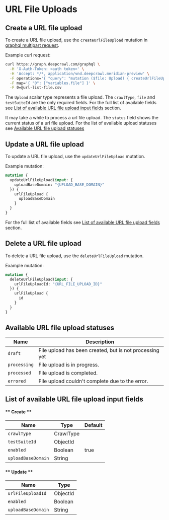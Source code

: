 # URL File Uploads

## Create a URL file upload

To create a URL file upload, use the `createUrlFileUpload` mutation in [graphql multipart request](https://github.com/jaydenseric/graphql-multipart-request-spec#single-file).

Example curl request:
```bash
curl https://graph.deepcrawl.com/graphql \
  -H 'X-Auth-Token: <auth token>' \
  -H 'Accept: */*, application/vnd.deepcrawl.meridian-preview' \
  -F operations='{ "query": "mutation ($file: Upload) { createUrlFileUploadForTestSuite(file: $file, input: { crawlType: List, testSuiteId: \"{TEST_SUITE_ID}" }) { urlFileUpload { fileName } } }", "variables": { "file": null } }' \
  -F map='{ "0": ["variables.file"] }' \
  -F 0=@url-list-file.csv
```
The `Upload` scalar type represents a file upload. The `crawlType`, `file` and `testSuiteId` are the only required fields. For the full list of available fields see [List of available URL file upload input fields](url-file-uploads?id=list-of-available-url-file-upload-input-fields) section.

It may take a while to process a url file upload. The `status` field shows the current status of a url file upload. For the list of available upload statuses see [Available URL file upload statuses](url-file-uploads?available-url-file-upload-statuses)

## Update a URL file upload

To update a URL file upload, use the `updateUrlFileUpload` mutation.

Example mutation:
```graphql
mutation {
  updateUrlFileUpload(input: {
    uploadBaseDomain: "{UPLOAD_BASE_DOMAIN}"
  }) {
    urlFileUpload {
      uploadBaseDomain
    }
  }
}
```

For the full list of available fields see [List of available URL file upload fields](url-file-uploads?id=list-of-available-url-file-upload-fields) section.

## Delete a URL file upload

To delete a URL file upload, use the `deleteUrlFileUpload` mutation.

Example mutation:
```graphql
mutation {
  deleteUrlFileUpload(input: {
    urlFileUploadId: "{URL_FILE_UPLOAD_ID}"
  }) {
    urlFileUpload {
      id
    }
  }
}
```

## Available URL file upload statuses

Name | Description
--- | ---
`draft` | File upload has been created, but is not processing yet
`processing` | File upload is in progress.
`processed` | File upload is completed.
`errored` | File upload couldn't complete due to the error.

## List of available URL file upload input fields

<!-- tabs:start -->

#### ** Create **

Name | Type | Default
--- | --- | ---
`crawlType` | CrawlType |
`testSuiteId` | ObjectId |
`enabled` | Boolean | true
`uploadBaseDomain` | String | 

#### ** Update **

Name | Type
--- | ---
`urlFileUploadId` | ObjectId
`enabled` | Boolean
`uploadBaseDomain` | String

<!-- tabs:end -->
